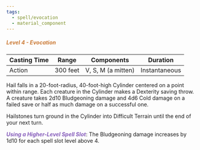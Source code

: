 ```yaml
---
tags:
  - spell/evocation
  - material_component
---
```

##### *<span style="color:rgb(203, 123, 55)">Level 4 - Evocation</span>*

|Casting Time|Range|Components|Duration|
|---|---|---|---|
|Action|300 feet|V, S, M (a mitten)|Instantaneous|
Hail falls in a 20-foot-radius, 40-foot-high Cylinder centered on a point within range. Each creature in the Cylinder makes a Dexterity saving throw. A creature takes 2d10 Bludgeoning damage and 4d6 Cold damage on a failed save or half as much damage on a successful one. 

Hailstones turn ground in the Cylinder into Difficult Terrain until the end of your next turn. 

***<span style="color:rgb(134, 93, 187)">Using a Higher-Level Spell Slot</span>***: The Bludgeoning damage increases by 1d10 for each spell slot level above 4.